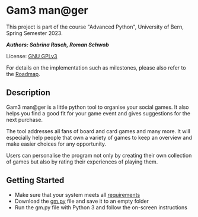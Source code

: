 # Gam3 man@ger

This project is part of the course "Advanced Python", University of Bern, Spring Semester 2023.

___Authors: Sabrina Rasch, Roman Schwob___

License: [GNU GPLv3](./LICENSE)

For details on the implementation such as milestones, please also refer to the [Roadmap](./roadmap.md).

## Description

Gam3 man@ger is a little python tool to organise your social games. It also helps you find a good fit for your game event and gives suggestions for the next purchase.

The tool addresses all fans of board and card games and many more. It will especially help people that own a variety of games to keep an overview and make easier choices for any opportunity.

Users can personalise the program not only by creating their own collection of games but also by rating their experiences of playing them.

## Getting Started

- Make sure that your system meets all [requirements](./requirements.txt)
- Download the [gm.py](./gm.py) file and save it to an empty folder
- Run the gm.py file with Python 3 and follow the on-screen instructions